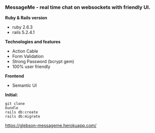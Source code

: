 ### MessageMe - real time chat on websockets with friendly UI.

**Ruby & Rails version**
- ruby 2.6.3
- rails 5.2.4.1

**Technologies and features**
- Action Cable
- Form Validation
- Strong Password (bcrypt gem)
- 100% user friendly

**Frontend**
- Semantic UI

**Initial:**
```
git clone
bundle
rails db:create
rails db:migrate
```

https://glebson-messageme.herokuapp.com/

